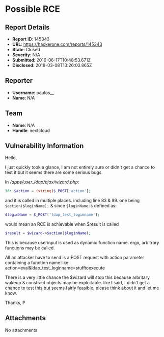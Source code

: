 # Possible RCE

## Report Details
- **Report ID**: 145343
- **URL**: https://hackerone.com/reports/145343
- **State**: Closed
- **Severity**: N/A
- **Submitted**: 2016-06-17T10:48:53.671Z
- **Disclosed**: 2018-03-08T13:26:03.865Z

## Reporter
- **Username**: paulos__
- **Name**: N/A

## Team
- **Name**: N/A
- **Handle**: nextcloud

## Vulnerability Information
Hello,

I just quickly took a glance, I am not entirely sure or didn't get a chance to test it but it seems there are some serious bugs.

In */apps/user_ldap/ajax/wizard.php*: 
```php
36: $action = (string)$_POST['action']; 
```
and it is called in multiple places. including line 83 & 99. one being `$action($loginName);` & since 
`$loginName` is defined as:

```php
$loginName = $_POST['ldap_test_loginname'];
```
would mean an RCE is achievable when $result is called
```php
$result = $wizard->$action($loginName);
``` 
 
This is because userinput is used as dynamic function name. ergo, arbitrary functions may be called.

All an attacker have to send is a POST request with action parameter containing a function name like action=eval&ldap_test_loginname=stufftoexecute

There is a very little chance the $wizard will stop this because arbritary wakeup & constract objects may be exploitable. like I said, I didn't get a chance to test this but seems fairly feasible. please think about it and let me know.

Thanks,
P


## Attachments
No attachments
